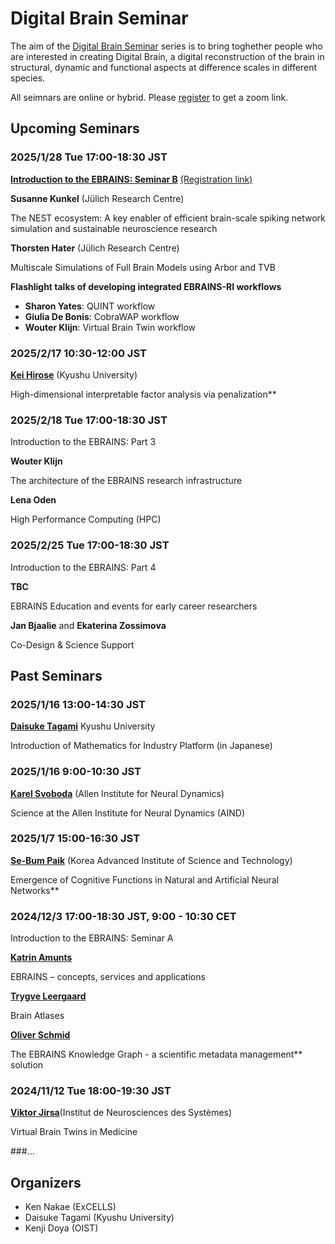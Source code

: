 # Digital Brain Seminar

The aim of the [Digital Brain Seminar](https://boatneck-weeder-7b7.notion.site/Digital-Brain-Seminar-90cc94badac64d32a281cba4245ed66d) series is to bring toghether people who are interested in creating Digital Brain, a digital reconstruction of the brain in structural, dynamic and functional aspects at difference scales in different species.

All seimnars are online or hybrid. Please [register](https://boatneck-weeder-7b7.notion.site/Digital-Brain-Seminar-90cc94badac64d32a281cba4245ed66d) to get a zoom link.

## Upcoming Seminars

### 2025/1/28 Tue 17:00-18:30 JST

[**Introduction to the EBRAINS: Seminar B**](20250128_EBRAINS_B.html)
[(Registration link)](https://us06web.zoom.us/meeting/register/tZ0qdeyrpzotE9c5jm0wQlY0Zu2nm3eKlbyi)

**Susanne Kunkel** (Jülich Research Centre)

The NEST ecosystem: A key enabler of efficient brain-scale spiking network simulation and sustainable neuroscience research

**Thorsten Hater** (Jülich Research Centre)

Multiscale Simulations of Full Brain Models using Arbor and TVB

**Flashlight talks of developing integrated EBRAINS-RI workflows**

*	**Sharon Yates**:    		QUINT workflow
*	**Giulia De Bonis**: 		CobraWAP workflow
*	**Wouter Klijn**:     	Virtual Brain Twin workflow

### 2025/2/17 10:30-12:00 JST

[**Kei Hirose**](https://keihirose.com/) (Kyushu University)  

High-dimensional interpretable factor analysis via penalization**

### 2025/2/18 Tue 17:00-18:30 JST

Introduction to the EBRAINS: Part 3

**Wouter Klijn**

The architecture of the EBRAINS research infrastructure

**Lena Oden**

High Performance Computing (HPC)

### 2025/2/25 Tue 17:00-18:30 JST

Introduction to the EBRAINS: Part 4

**TBC**

EBRAINS Education and events for early career researchers 

**Jan Bjaalie** and **Ekaterina Zossimova**

Co-Design & Science Support

## Past Seminars

### 2025/1/16 13:00-14:30 JST

[**Daisuke Tagami**](https://hyoka.ofc.kyushu-u.ac.jp/html/100023049_ja.html) Kyushu University  

Introduction of Mathematics for Industry Platform (in Japanese)

### 2025/1/16 9:00-10:30 JST

[**Karel Svoboda**](20250116_Svoboda.html) (Allen Institute for Neural Dynamics)  

Science at the Allen Institute for Neural Dynamics (AIND)

### 2025/1/7 15:00-16:30 JST

[**Se-Bum Paik**](https://cogi.kaist.ac.kr/) (Korea Advanced Institute of Science and Technology)  

Emergence of Cognitive Functions in Natural and Artificial Neural Networks**

### 2024/12/3 17:00-18:30 JST, 9:00 - 10:30 CET

Introduction to the EBRAINS: Seminar A

[**Katrin Amunts**](https://www.fz-juelich.de/profile/amunts_k)

EBRAINS – concepts, services and applications

[**Trygve Leergaard**](https://www.med.uio.no/imb/english/people/aca/leergaar/)

Brain Atlases

[**Oliver Schmid**](https://www.cscs.ch/about/staff)

The EBRAINS Knowledge Graph - a scientific metadata management** solution 

### 2024/11/12 Tue 18:00-19:30 JST

[**Viktor Jirsa**](https://ins-amu.fr/jirsaviktor)(Institut de Neurosciences des Systèmes)

Virtual Brain Twins in Medicine

###...

## Organizers
* Ken Nakae (ExCELLS)
* Daisuke Tagami (Kyushu University)
* Kenji Doya (OIST)


